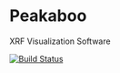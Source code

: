 # Peakaboo
XRF Visualization Software

[![Build Status](https://travis-ci.org/nsherry4/Peakaboo.svg?branch=master)](https://travis-ci.org/nsherry4/Peakaboo)
